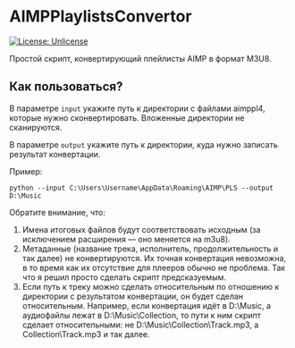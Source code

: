 # AIMPPlaylistsConvertor

[![License: Unlicense](https://img.shields.io/badge/license-Unlicense-blue.svg)](http://unlicense.org/)

Простой скрипт, конвертирующий плейлисты AIMP в формат M3U8.

## Как пользоваться?

В параметре `input` укажите путь к директории с файлами aimppl4, которые нужно сконвертировать. Вложенные директории не сканируются.

В параметре `output` укажите путь к директории, куда нужно записать результат конвертации. 

Пример:

```
python --input C:\Users\Username\AppData\Roaming\AIMP\PLS --output D:\Music
```

Обратите внимание, что:

1. Имена итоговых файлов будут соответствовать исходным (за исключением расширения — оно меняется на m3u8).
2. Метаданные (название трека, исполнитель, продолжительность и так далее) не конвертируются. Их точная конвертация невозможна, в то время как их отсутствие для плееров обычно не проблема. Так что я решил просто сделать скрипт предсказуемым.
3. Если путь к треку можно сделать относительным по отношению к директории с результатом конвертации, он будет сделан относительным. Например, если конвертация идёт в D:\Music, а аудиофайлы лежат в D:\Music\Collection, то пути к ним скрипт сделает относительными: не D:\Music\Collection\Track.mp3, а Collection\Track.mp3 и так далее.